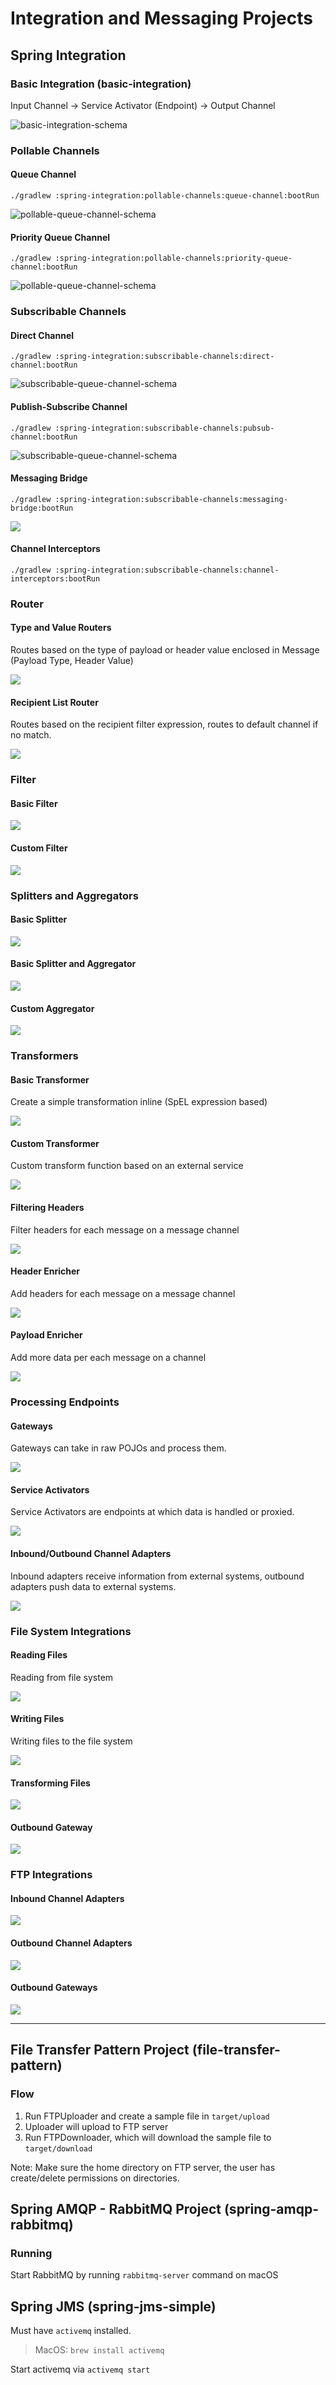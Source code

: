 # Integration and Messaging Projects

## Spring Integration

### Basic Integration (basic-integration)

Input Channel -> Service Activator (Endpoint) -> Output Channel

![basic-integration-schema](https://github.com/ddubson/integration-and-messaging/blob/master/assets/basic-integration-schema.png)

### Pollable Channels

#### Queue Channel

```
./gradlew :spring-integration:pollable-channels:queue-channel:bootRun
```

![pollable-queue-channel-schema](https://github.com/ddubson/integration-and-messaging/blob/master/assets/pollable-queue-channel-schema.png)

#### Priority Queue Channel

```
./gradlew :spring-integration:pollable-channels:priority-queue-channel:bootRun
```

![pollable-queue-channel-schema](https://github.com/ddubson/integration-and-messaging/blob/master/assets/pollable-priority-queue-channel-schema.png)

### Subscribable Channels

#### Direct Channel

```
./gradlew :spring-integration:subscribable-channels:direct-channel:bootRun
```

![subscribable-queue-channel-schema](https://github.com/ddubson/integration-and-messaging/blob/master/assets/subscribable-direct-channel-schema.png)

#### Publish-Subscribe Channel

```
./gradlew :spring-integration:subscribable-channels:pubsub-channel:bootRun
```

![subscribable-queue-channel-schema](https://github.com/ddubson/integration-and-messaging/blob/master/assets/subscribable-pubsub-channel-schema.png)

#### Messaging Bridge

```
./gradlew :spring-integration:subscribable-channels:messaging-bridge:bootRun
```

![](https://github.com/ddubson/integration-and-messaging/blob/master/assets/message-bridge-schema.png)

#### Channel Interceptors

```
./gradlew :spring-integration:subscribable-channels:channel-interceptors:bootRun
```

### Router

#### Type and Value Routers

Routes based on the type of payload or header value enclosed in Message (Payload Type, Header Value)

![](https://github.com/ddubson/integration-and-messaging/blob/master/assets/router-payload-type.png)

#### Recipient List Router

Routes based on the recipient filter expression, routes to default channel if no match.

![](https://github.com/ddubson/integration-and-messaging/blob/master/assets/recipient-list-router.png)

### Filter

#### Basic Filter

![](https://github.com/ddubson/integration-and-messaging/blob/master/assets/filter-basic-filter.png)

#### Custom Filter

![](https://github.com/ddubson/integration-and-messaging/blob/master/assets/filter-custom-filter.png)

### Splitters and Aggregators

#### Basic Splitter

![](https://github.com/ddubson/integration-and-messaging/blob/master/assets/basic-splitter.png)

#### Basic Splitter and Aggregator

![](https://github.com/ddubson/integration-and-messaging/blob/master/assets/basic-aggregator.png)

#### Custom Aggregator

![](https://github.com/ddubson/integration-and-messaging/blob/master/assets/custom-aggregator.png)

### Transformers

#### Basic Transformer

Create a simple transformation inline (SpEL expression based)

![](https://github.com/ddubson/integration-and-messaging/blob/master/assets/basic-transformer.png)

#### Custom Transformer

Custom transform function based on an external service

![](https://github.com/ddubson/integration-and-messaging/blob/master/assets/custom-transformer.png)

#### Filtering Headers

Filter headers for each message on a message channel 

![](https://github.com/ddubson/integration-and-messaging/blob/master/assets/filtering-headers.png)

#### Header Enricher

Add headers for each message on a message channel

![](https://github.com/ddubson/integration-and-messaging/blob/master/assets/header-enricher.png)

#### Payload Enricher

Add more data per each message on a channel

![](https://github.com/ddubson/integration-and-messaging/blob/master/assets/payload-enricher.png)

### Processing Endpoints

#### Gateways

Gateways can take in raw POJOs and process them.

![](https://github.com/ddubson/integration-and-messaging/blob/master/assets/gateways-1.png)

#### Service Activators

Service Activators are endpoints at which data is handled or proxied.

![](https://github.com/ddubson/integration-and-messaging/blob/master/assets/service-activators-1.png)

#### Inbound/Outbound Channel Adapters

Inbound adapters receive information from external systems, outbound adapters push data to external systems.

![](https://github.com/ddubson/integration-and-messaging/blob/master/assets/inbound-outbound-adapters-1.png)

### File System Integrations

#### Reading Files

Reading from file system

![](https://github.com/ddubson/integration-and-messaging/blob/master/assets/reading-files-1.png)

#### Writing Files

Writing files to the file system

![](https://github.com/ddubson/integration-and-messaging/blob/master/assets/writing-files-1.png)

#### Transforming Files

![](https://github.com/ddubson/integration-and-messaging/blob/master/assets/transforming-files-1.png)

#### Outbound Gateway

![](https://github.com/ddubson/integration-and-messaging/blob/master/assets/outbound-gateway-1.png)

### FTP Integrations

#### Inbound Channel Adapters

![](https://github.com/ddubson/integration-and-messaging/blob/master/assets/ftp-1.png)

#### Outbound Channel Adapters

![](https://github.com/ddubson/integration-and-messaging/blob/master/assets/ftp-2.png)

#### Outbound Gateways

![](https://github.com/ddubson/integration-and-messaging/blob/master/assets/ftp-3.png)

---

## File Transfer Pattern Project (file-transfer-pattern)

### Flow

1. Run FTPUploader and create a sample file in `target/upload`
2. Uploader will upload to FTP server
3. Run FTPDownloader, which will download the sample file to `target/download`

Note: Make sure the home directory on FTP server, the user has create/delete permissions on directories.

## Spring AMQP - RabbitMQ Project (spring-amqp-rabbitmq)

### Running

Start RabbitMQ by running `rabbitmq-server` command on macOS

## Spring JMS (spring-jms-simple)

Must have `activemq` installed.

> MacOS: `brew install activemq`

Start activemq via `activemq start`